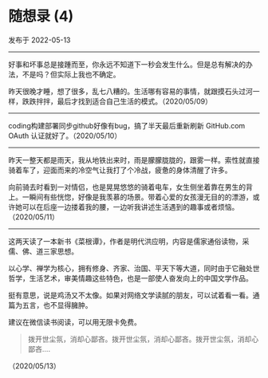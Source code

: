 # 随想录 (4) 

发布于 2022-05-13 
  
---


好事和坏事总是接踵而至，你永远不知道下一秒会发生什么。但是总有解决的办法，不是吗？但实际上我也不确定。

昨天很晚才睡，想了很多，乱七八糟的。生活哪有容易的事情，就跟摸石头过河一样，跌跌拌拌，最后才找到适合自己生活的模式。（2020/05/09）

---

coding构建部署同步github好像有bug，搞了半天最后重新刷新 GitHub.com OAuth 认证就好了。（2020/05/10）

---

昨天一整天都是雨天，我从地铁出来时，雨是朦朦胧胧的，跟雾一样。索性就直接骑着车了，迎面而来的冷空气让我打了个冷战，疲惫的身体清醒了许多。

向前骑去时看到一对情侣，也是晃晃悠悠的骑着电车，女生侧坐着靠在男生的背上。一瞬间有些恍惚，好像是我羡慕的场景。带着心爱的女孩漫无目的的漂游，或许她可以在后座一边搂着我的腰，一边听我讲述生活遇到的趣事或者烦恼。 （2020/05/11）

---

这两天读了一本新书《菜根谭》，作者是明代洪应明，内容是儒家通俗读物，采儒、佛、道三家思想。

以心学、禅学为核心，拥有修身、齐家、治国、平天下等大道，同时由于它融处世哲学，生活艺术，审美情趣这些特色，也是一部使人奋发向上的中国文学作品。

挺有意思，说是鸡汤又不太像。如果对网络文学读腻的朋友，可以试着看一看。通篇为五言，也不显得臃肿。

建议在微信读书阅读，可以用无限卡免费。

> 拨开世尘氛，消却心鄙吝。拨开世尘氛，消却心鄙吝。拨开世尘氛，消却心鄙吝....

（2020/05/13）



